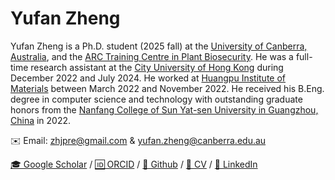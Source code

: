# Yufan Zheng

Yufan Zheng is a Ph.D. student (2025 fall) at the [University of Canberra, Australia](https://www.canberra.edu.au/), and the [ARC Training Centre in Plant Biosecurity](https://plantbiosecuritycentre.edu.au/). He was a full-time research assistant at the [City University of Hong Kong](https://www.cityu.edu.hk/) during December 2022 and July 2024. He worked at [Huangpu Institute of Materials](https://www.ciachiam.cn/) between March 2022 and November 2022. He received his B.Eng. degree in computer science and technology with outstanding graduate honors from the [Nanfang College of Sun Yat-sen University in Guangzhou, China](https://www.nfu.edu.cn/) in 2022.

✉️ Email: [zhjpre@gmail.com](mailto:zhjpre@gmail.com) & [yufan.zheng@canberra.edu.au](yufan.zheng@canberra.edu.au)

[🎓 Google Scholar](https://scholar.google.com.hk/citations?user=btkYKNAAAAAJ&hl=zh-CN) / [🆔 ORCID](https://orcid.org/0000-0003-0781-0308) / [🐙 Github](https://github.com/YufanZheng) / [📄 CV](data/CV_YufanZheng.pdf) / [👀 LinkedIn](https://www.linkedin.com/in/yufan-zheng-65896229a/)
